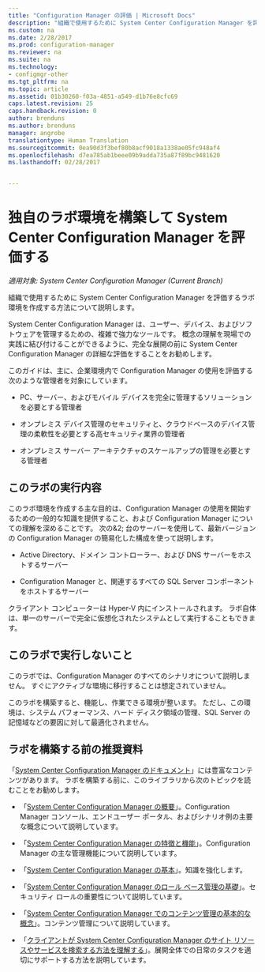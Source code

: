 ```yaml
---
title: "Configuration Manager の評価 | Microsoft Docs"
description: "組織で使用するために System Center Configuration Manager を評価するラボ環境を作成します。"
ms.custom: na
ms.date: 2/28/2017
ms.prod: configuration-manager
ms.reviewer: na
ms.suite: na
ms.technology:
- configmgr-other
ms.tgt_pltfrm: na
ms.topic: article
ms.assetid: 01b30260-f03a-4851-a549-d1b76e8cfc69
caps.latest.revision: 25
caps.handback.revision: 0
author: brenduns
ms.author: brenduns
manager: angrobe
translationtype: Human Translation
ms.sourcegitcommit: 0ea90d3f3bef80b8acf9018a1338ae05fc948af4
ms.openlocfilehash: d7ea785ab1beee09b9adda735a87f89bc9481620
ms.lasthandoff: 02/28/2017


---
```

# <a name="evaluate-system-center-configuration-manager-by-building-your-own-lab-environment"></a>独自のラボ環境を構築して System Center Configuration Manager を評価する

*適用対象: System Center Configuration Manager (Current Branch)*

 組織で使用するために System Center Configuration Manager を評価するラボ環境を作成する方法について説明します。  

 System Center Configuration Manager は、ユーザー、デバイス、およびソフトウェアを管理するための、複雑で強力なツールです。 概念の理解を現場での実践に結び付けることができるように、完全な展開の前に System Center Configuration Manager の詳細な評価をすることをお勧めします。  

 このガイドは、主に、企業環境内で Configuration Manager の使用を評価する次のような管理者を対象にしています。  

-   PC、サーバー、およびモバイル デバイスを完全に管理するソリューションを必要とする管理者  

-   オンプレミス デバイス管理のセキュリティと、クラウドベースのデバイス管理の柔軟性を必要とする高セキュリティ業界の管理者  

-   オンプレミス サーバー アーキテクチャのスケールアップの管理を必要とする管理者  

## <a name="what-this-lab-does"></a>このラボの実行内容  
 このラボ環境を作成する主な目的は、Configuration Manager の使用を開始するための一般的な知識を提供すること、および Configuration Manager についての理解を深めることです。 次の&2; 台のサーバーを使用して、最新バージョンの Configuration Manager の簡易化した構成を使って説明します。  

-   Active Directory、ドメイン コントローラー、および DNS サーバーをホストするサーバー  

-   Configuration Manager と、関連するすべての SQL Server コンポーネントをホストするサーバー  

クライアント コンピューターは Hyper-V 内にインストールされます。 ラボ自体は、単一のサーバーで完全に仮想化されたシステムとして実行することもできます。  

## <a name="what-this-lab-does-not-do"></a>このラボで実行しないこと  
 このラボでは、Configuration Manager のすべてのシナリオについて説明しません。 すぐにアクティブな環境に移行することは想定されていません。  

 このラボを構築すると、機能し、作業できる環境が整います。 ただし、この環境は、システム パフォーマンス、ハード ディスク領域の管理、SQL Server の記憶域などの要因に対して最適化されません。  

##  <a name="BKMK_EvalRec"></a>ラボを構築する前の推奨資料  
 「[System Center Configuration Manager のドキュメント](http://docs.microsoft.com/sccm/)」には豊富なコンテンツがあります。 ラボを構築する前に、このライブラリから次のトピックを読むことをお勧めします。  

-   「[System Center Configuration Manager の概要](../../core/understand/introduction.md)」。Configuration Manager コンソール、エンドユーザー ポータル、およびシナリオ例の主要な概念について説明しています。  

-   「[System Center Configuration Manager の特徴と機能](../../core/plan-design/changes/features-and-capabilities.md)」。Configuration Manager の主な管理機能について説明しています。  

-   「[System Center Configuration Manager の基本](../../core/understand/fundamentals.md)」。知識を強化します。  

-   「[System Center Configuration Manager のロール ベース管理の基礎](../../core/understand/fundamentals-of-role-based-administration.md)」。セキュリティ ロールの重要性について説明しています。  

-   「[System Center Configuration Manager でのコンテンツ管理の基本的な概念](../../core/plan-design/hierarchy/fundamental-concepts-for-content-management.md)」。コンテンツ管理について説明しています。  

-   「[クライアントが System Center Configuration Manager のサイト リソースやサービスを検索する方法を理解する](../../core/plan-design/hierarchy/understand-how-clients-find-site-resources-and-services.md)」。展開全体での日常のタスクを適切にサポートする方法を説明しています。  

